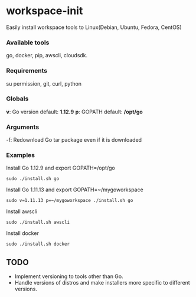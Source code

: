 # workspace-init
Easily install workspace tools to Linux(Debian, Ubuntu, Fedora, CentOS)

### Available tools 
go, docker, pip, awscli, cloudsdk.

### Requirements
su permission, git, curl, python

### Globals
  **v**: Go version  default: **1.12.9**
  **p**: GOPATH      default: **/opt/go**

### Arguments
  -f: Redownload Go tar package even if it is downloaded 

### Examples
Install Go 1.12.9 and export GOPATH=/opt/go
```
sudo ./install.sh go
```

Install Go 1.11.13 and export GOPATH=~/mygoworkspace 
```
sudo v=1.11.13 p=~/mygoworkspace ./install.sh go
```

Install awscli
```
sudo ./install.sh awscli
```

Install docker
```
sudo ./install.sh docker
```

## TODO 
- Implement versioning to tools other than Go.
- Handle versions of distros and make installers more specific to different versions.

